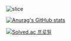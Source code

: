 ![slice](https://capsule-render.vercel.app/api?type=slice&color=auto&height=200&text=Berom&fontAlign=70&rotate=13&fontAlignY=25&desc=기록을%20지향합니다.&descAlign=70.&descAlignY=44)
  
[![Anurag's GitHub stats](https://github-readme-stats.vercel.app/api?username=goberomsu)](https://github.com/goberomsu/github-readme-stats)

[![Solved.ac
프로필](http://mazassumnida.wtf/api/v2/generate_badge?boj=310o)](https://solved.ac/310o)

